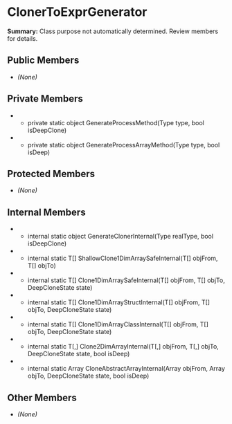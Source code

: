 # ClonerToExprGenerator

**Summary:** Class purpose not automatically determined. Review members for details.

## Public Members
- *(None)*

## Private Members
- - private static object GenerateProcessMethod(Type type, bool isDeepClone)
- - private static object GenerateProcessArrayMethod(Type type, bool isDeep)

## Protected Members
- *(None)*

## Internal Members
- - internal static object GenerateClonerInternal(Type realType, bool isDeepClone)
- - internal static T[] ShallowClone1DimArraySafeInternal<T>(T[] objFrom, T[] objTo)
- - internal static T[] Clone1DimArraySafeInternal<T>(T[] objFrom, T[] objTo, DeepCloneState state)
- - internal static T[] Clone1DimArrayStructInternal<T>(T[] objFrom, T[] objTo, DeepCloneState state)
- - internal static T[] Clone1DimArrayClassInternal<T>(T[] objFrom, T[] objTo, DeepCloneState state)
- - internal static T[,] Clone2DimArrayInternal<T>(T[,] objFrom, T[,] objTo, DeepCloneState state, bool isDeep)
- - internal static Array CloneAbstractArrayInternal(Array objFrom, Array objTo, DeepCloneState state, bool isDeep)

## Other Members
- *(None)*
